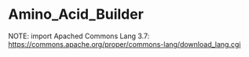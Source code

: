 # Amino_Acid_Builder

NOTE:  import Apached Commons Lang 3.7:  https://commons.apache.org/proper/commons-lang/download_lang.cgi


